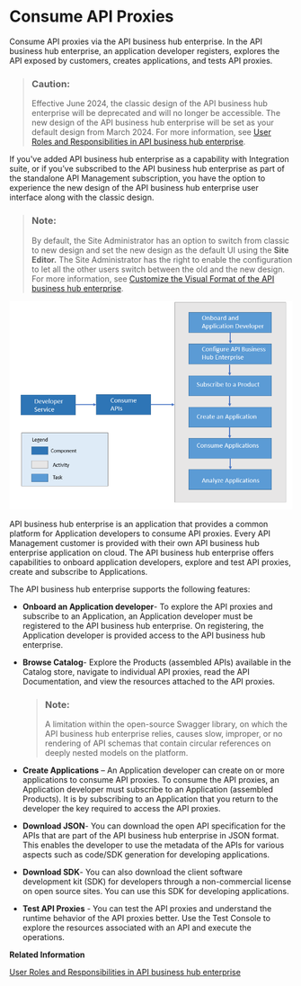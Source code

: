 <!-- loioea561e424f6e44aa985fceedf7fabee7 -->

# Consume API Proxies

Consume API proxies via the API business hub enterprise. In the API business hub enterprise, an application developer registers, explores the API exposed by customers, creates applications, and tests API proxies.

> ### Caution:  
> Effective June 2024, the classic design of the API business hub enterprise will be deprecated and will no longer be accessible. The new design of the API business hub enterprise will be set as your default design from March 2024. For more information, see [User Roles and Responsibilities in API business hub enterprise](user-roles-and-responsibilities-in-api-business-hub-enterprise-54b4607.md).

If you've added API business hub enterprise as a capability with Integration suite, or if you’ve subscribed to the API business hub enterprise as part of the standalone API Management subscription, you have the option to experience the new design of the API business hub enterprise user interface along with the classic design.

> ### Note:  
> By default, the Site Administrator has an option to switch from classic to new design and set the new design as the default UI using the **Site Editor.** The Site Administrator has the right to enable the configuration to let all the other users switch between the old and the new design. For more information, see [Customize the Visual Format of the API business hub enterprise](customize-the-visual-format-of-the-api-business-hub-enterprise-2eacd52.md).

![](images/ABHE_Block_509b298.png)

API business hub enterprise is an application that provides a common platform for Application developers to consume API proxies. Every API Management customer is provided with their own API business hub enterprise application on cloud. The API business hub enterprise offers capabilities to onboard application developers, explore and test API proxies, create and subscribe to Applications.

The API business hub enterprise supports the following features:

-   **Onboard an Application developer**- To explore the API proxies and subscribe to an Application, an Application developer must be registered to the API business hub enterprise. On registering, the Application developer is provided access to the API business hub enterprise.
-   **Browse Catalog**- Explore the Products \(assembled APIs\) available in the Catalog store, navigate to individual API proxies, read the API Documentation, and view the resources attached to the API proxies.

    > ### Note:  
    > A limitation within the open-source Swagger library, on which the API business hub enterprise relies, causes slow, improper, or no rendering of API schemas that contain circular references on deeply nested models on the platform.

-   **Create Applications** – An Application developer can create on or more applications to consume API proxies. To consume the API proxies, an Application developer must subscribe to an Application \(assembled Products\). It is by subscribing to an Application that you return to the developer the key required to access the API proxies.
-   **Download JSON**- You can download the open API specification for the APIs that are part of the API business hub enterprise in JSON format. This enables the developer to use the metadata of the APIs for various aspects such as code/SDK generation for developing applications.

-   **Download SDK**- You can also download the client software development kit \(SDK\) for developers through a non-commercial license on open source sites. You can use this SDK for developing applications.

-   **Test API Proxies** - You can test the API proxies and understand the runtime behavior of the API proxies better. Use the Test Console to explore the resources associated with an API and execute the operations.

**Related Information**  


[User Roles and Responsibilities in API business hub enterprise](user-roles-and-responsibilities-in-api-business-hub-enterprise-54b4607.md "After activating the API business hub enterprise in the Integration Suite, you need to assign users the necessary roles and role collections to access the various features and functionalities of API business hub enterprise.")

